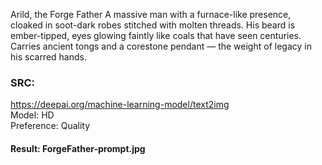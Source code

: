 Arild, the Forge Father
A massive man with a furnace-like presence, cloaked in soot-dark robes stitched with molten threads.
His beard is ember-tipped, eyes glowing faintly like coals that have seen centuries.
Carries ancient tongs and a corestone pendant — the weight of legacy in his scarred hands.


### SRC:
https://deepai.org/machine-learning-model/text2img
<br>Model: HD
<br>Preference: Quality

#### Result: ForgeFather-prompt.jpg
